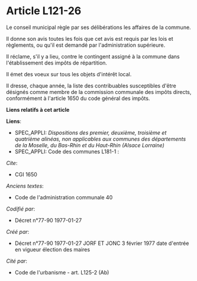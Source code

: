 # Article L121-26

Le conseil municipal règle par ses délibérations les affaires de la commune. 

Il donne son avis toutes les fois que cet avis est requis par les lois et règlements, ou qu'il est demandé par
l'administration supérieure. 

Il réclame, s'il y a lieu, contre le contingent assigné à la commune dans l'établissement des impôts de répartition. 

Il émet des voeux sur tous les objets d'intérêt local. 

Il dresse, chaque année, la liste des contribuables susceptibles d'être désignés comme membre de la commission communale des
impôts directs, conformément à l'article 1650 du code général des impôts.

**Liens relatifs à cet article**

**Liens**:

  - SPEC_APPLI: *Dispositions des premier, deuxième, troisième et quatrième alinéas, non applicables aux communes des départements de la Moselle, du Bas-Rhin et du Haut-Rhin (Alsace Lorraine)*
  - SPEC_APPLI: Code des communes L181-1 :

_Cite_:

  - CGI 1650

_Anciens textes_:

  - Code de l'administration communale 40

_Codifié par_:

  - Décret n°77-90 1977-01-27

_Créé par_:

  - Décret n°77-90 1977-01-27 JORF ET JONC 3 février 1977 date d'entrée en vigueur élection des maires

_Cité par_:

  - Code de l'urbanisme - art. L125-2 (Ab)
